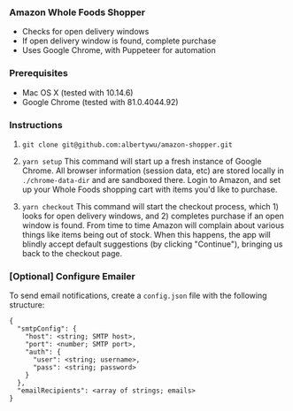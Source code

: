 ### Amazon Whole Foods Shopper

- Checks for open delivery windows
- If open delivery window is found, complete purchase
- Uses Google Chrome, with Puppeteer for automation

### Prerequisites

- Mac OS X (tested with 10.14.6)
- Google Chrome (tested with 81.0.4044.92)

### Instructions

1. `git clone git@github.com:albertywu/amazon-shopper.git`

2. `yarn setup`
   This command will start up a fresh instance of Google Chrome. All browser information (session data, etc) are stored locally in `./chrome-data-dir` and are sandboxed there. Login to Amazon, and set up your Whole Foods shopping cart with items you'd like to purchase.

3. `yarn checkout`
   This command will start the checkout process, which 1) looks for open delivery windows, and 2) completes purchase if an open window is found. From time to time Amazon will complain about various things like items being out of stock. When this happens, the app will blindly accept default suggestions (by clicking "Continue"), bringing us back to the checkout page.

### [Optional] Configure Emailer

To send email notifications, create a `config.json` file with the following structure:

```
{
  "smtpConfig": {
    "host": <string; SMTP host>,
    "port": <number; SMTP port>,
    "auth": {
      "user": <string; username>,
      "pass": <string; password>
    }
  },
  "emailRecipients": <array of strings; emails>
}
```

